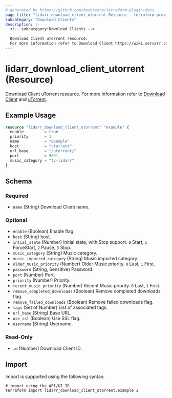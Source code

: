 ```yaml
---
# generated by https://github.com/hashicorp/terraform-plugin-docs
page_title: "lidarr_download_client_utorrent Resource - terraform-provider-lidarr"
subcategory: "Download Clients"
description: |-
  <!-- subcategory:Download Clients -->
  
  Download Client uTorrent resource.
  For more information refer to Download Client https://wiki.servarr.com/lidarr/settings#download-clients and uTorrent https://wiki.servarr.com/lidarr/supported#utorrent.
---
```


# lidarr_download_client_utorrent (Resource)

<!-- subcategory:Download Clients -->
Download Client uTorrent resource.
For more information refer to [Download Client](https://wiki.servarr.com/lidarr/settings#download-clients) and [uTorrent](https://wiki.servarr.com/lidarr/supported#utorrent).

## Example Usage

```terraform
resource "lidarr_download_client_utorrent" "example" {
  enable         = true
  priority       = 1
  name           = "Example"
  host           = "utorrent"
  url_base       = "/utorrent/"
  port           = 9091
  music_category = "tv-lidarr"
}
```

<!-- schema generated by tfplugindocs -->
## Schema

### Required

- `name` (String) Download Client name.

### Optional

- `enable` (Boolean) Enable flag.
- `host` (String) host.
- `intial_state` (Number) Initial state, with Stop support. `0` Start, `1` ForceStart, `2` Pause, `3` Stop.
- `music_category` (String) Music category.
- `music_imported_category` (String) Music imported category.
- `older_music_priority` (Number) Older Music priority. `0` Last, `1` First.
- `password` (String, Sensitive) Password.
- `port` (Number) Port.
- `priority` (Number) Priority.
- `recent_music_priority` (Number) Recent Music priority. `0` Last, `1` First.
- `remove_completed_downloads` (Boolean) Remove completed downloads flag.
- `remove_failed_downloads` (Boolean) Remove failed downloads flag.
- `tags` (Set of Number) List of associated tags.
- `url_base` (String) Base URL.
- `use_ssl` (Boolean) Use SSL flag.
- `username` (String) Username.

### Read-Only

- `id` (Number) Download Client ID.

## Import

Import is supported using the following syntax:

```shell
# import using the API/UI ID
terraform import lidarr_download_client_utorrent.example 1
```
